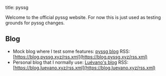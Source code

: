 title: pyssg

Welcome to the official pyssg website. For now this is just used as testing grounds for pyssg changes.

## Blog

- Mock blog where I test some features: [pyssg blog](https://blog.pyssg.xyz)
RSS: [https://blog.pyssg.xyz/rss.xml](https://blog.pyssg.xyz/rss.xml)
- Personal blog that I normally use: [Luévano's blog](https://blog.luevano.xyz)
RSS: [https://blog.luevano.xyz/rss.xml](https://blog.luevano.xyz/rss.xml)

